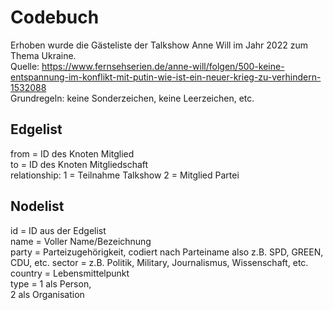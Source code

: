 # Codebuch

Erhoben wurde die Gästeliste der Talkshow Anne Will im Jahr 2022 zum Thema Ukraine.  
Quelle: https://www.fernsehserien.de/anne-will/folgen/500-keine-entspannung-im-konflikt-mit-putin-wie-ist-ein-neuer-krieg-zu-verhindern-1532088  
Grundregeln: keine Sonderzeichen, keine Leerzeichen, etc.

## Edgelist
from = ID des Knoten Mitglied  
to = ID des Knoten Mitgliedschaft  
relationship: 
1 = Teilnahme Talkshow
2 = Mitglied Partei  

## Nodelist
id = ID aus der Edgelist  
name = Voller Name/Bezeichnung   
party = Parteizugehörigkeit, codiert nach Parteiname also z.B. SPD, GREEN, CDU, etc.
sector = z.B. Politik, Military, Journalismus, Wissenschaft, etc.  
country = Lebensmittelpunkt  
type = 
1 als Person,  
2 als Organisation   
  
